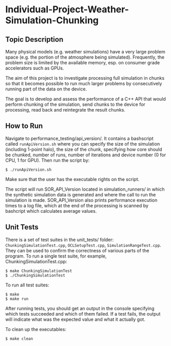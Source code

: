 # Individual-Project-Weather-Simulation-Chunking

## Topic Description
Many physical models (e.g. weather simulations) have a very large problem space (e.g. the portion of the atmosphere being simulated). Frequently, the problem size is limited by the available memory, esp. on consumer grade accelerators such as GPUs.

The aim of this project is to investigate processing full simulation in chunks so that it becomes possible to run much larger problems by consecutively running part of the data on the device.

The goal is to develop and assess the performance of a C++ API that would perform chunking of the simulation, send chunks to the device for processing, read back and reintegrate the result chunks. 

## How to Run

Navigate to performance_testing/api_version/. It contains a bashscript called `runApiVersion.sh` where you can specify the size of the simulation (including 1-point halo), the size of the chunk, specifying how core should be chunked, number of runs, number of iterations and device number (0 for CPU, 1 for GPU). Then run the script by:
```
$ ./runApiVersion.sh
```
Make sure that the user has the executable rights on the script.

The script will run SOR_API_Version located in simulation_runners/ in which the synthetic simulation data is generated and where the call to run the simulation is made. SOR_API_Version also prints performance execution times to a log file, which at the end of the processing is scanned by bashcript which calculates average values.

## Unit Tests

There is a set of test suites in the unit_tests/ folder: `ChunkingSimulationTest.cpp`, `OCLSetupTest.cpp`, `SimulationRangeTest.cpp`. They can be used to confirm the correctness of various parts of the program. To run a single test suite, for example, ChunkingSimulationTest.cpp:
```
$ make ChunkingSimulationTest
$ ./ChunkingSimulationTest
```

To run all test suites:
```
$ make
$ make run
```
After running tests, you should get an output in the console specifying which tests succeeded and which of them failed. If a test fails, the output will indicate what was the expected value and what it actually got.

To clean up the executables:
```
$ make clean
```
